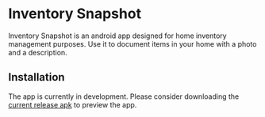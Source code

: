 # Inventory Snapshot

Inventory Snapshot is an android app designed for home inventory management purposes. Use it to document items in your home with a photo and a description.

## Installation

The app is currently in development. Please consider downloading the [current release apk](https://github.com/iskomt/InventorySnapshot/blob/master/app/release/app-release.apk) to preview the app.
